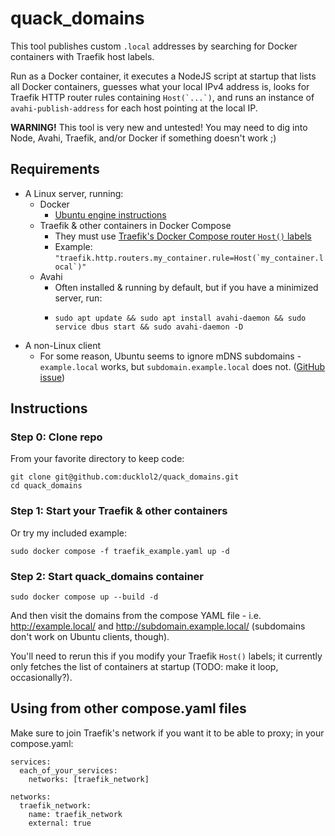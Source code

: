 # quack_domains

This tool publishes custom `.local` addresses by searching for Docker containers with Traefik host labels.

Run as a Docker container, it executes a NodeJS script at startup that lists all Docker containers, guesses what your local IPv4 address is, looks for Traefik HTTP router rules containing ``Host(`...`)``, and runs an instance of `avahi-publish-address` for each host pointing at the local IP.

__WARNING!__ This tool is very new and untested! You may need to dig into Node, Avahi, Traefik, and/or Docker if something doesn't work ;)

## Requirements

 - A Linux server, running:
   - Docker
     - [Ubuntu engine instructions](https://docs.docker.com/engine/install/ubuntu/)
   - Traefik & other containers in Docker Compose
     - They must use [Traefik's Docker Compose router `Host()` labels](https://doc.traefik.io/traefik/user-guides/docker-compose/basic-example/)
     - Example: ``"traefik.http.routers.my_container.rule=Host(`my_container.local`)"``
   - Avahi
     - Often installed & running by default, but if you have a minimized server, run:
     - ```
       sudo apt update && sudo apt install avahi-daemon && sudo service dbus start && sudo avahi-daemon -D
       ```
 - A non-Linux client
    - For some reason, Ubuntu seems to ignore mDNS subdomains - `example.local` works, but `subdomain.example.local` does not. ([GitHub issue](https://github.com/ducklol2/quack_domains/issues/1))

## Instructions

### Step 0: Clone repo

From your favorite directory to keep code:

```
git clone git@github.com:ducklol2/quack_domains.git
cd quack_domains
```

### Step 1: Start your Traefik & other containers

Or try my included example:

```
sudo docker compose -f traefik_example.yaml up -d
```

### Step 2: Start quack_domains container

```
sudo docker compose up --build -d
```

And then visit the domains from the compose YAML file - i.e. http://example.local/ and http://subdomain.example.local/ (subdomains don't work on Ubuntu clients, though).

You'll need to rerun this if you modify your Traefik `Host()` labels; it currently only fetches the list of containers at startup (TODO: make it loop, occasionally?).

## Using from other compose.yaml files

Make sure to join Traefik's network if you want it to be able to proxy; in your compose.yaml:

```
services:
  each_of_your_services:
    networks: [traefik_network]

networks:
  traefik_network:
    name: traefik_network
    external: true
```